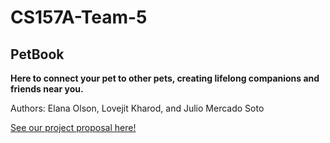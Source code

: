 # CS157A-Team-5

## PetBook

**Here to connect your pet to other pets, creating lifelong companions and friends near you.**

Authors: Elana Olson, Lovejit Kharod, and Julio Mercado Soto

[See our project proposal here!](https://docs.google.com/document/d/1qtTwEmsYOxkbXWm4dprBa1c7B7ckaf8Pl5rKlQPAjHY/edit?usp=sharing)
